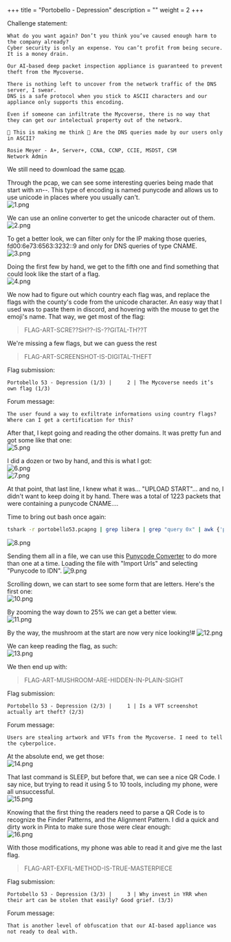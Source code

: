 +++
title = "Portobello - Depression"
description = ""
weight = 2
+++

Challenge statement:
```
What do you want again? Don’t you think you’ve caused enough harm to the company already?
Cyber security is only an expense. You can’t profit from being secure. It is a money drain.

Our AI-based deep packet inspection appliance is guaranteed to prevent theft from the Mycoverse.

There is nothing left to uncover from the network traffic of the DNS server, I swear.
DNS is a safe protocol when you stick to ASCII characters and our appliance only supports this encoding.

Even if someone can infiltrate the Mycoverse, there is no way that they can get our intelectual property out of the network.

🚩 This is making me think 🤔 Are the DNS queries made by our users only in ASCII?

Rosie Meyer - A+, Server+, CCNA, CCNP, CCIE, MSDST, CSM
Network Admin
```

We still need to download the same [pcap](../portobello53.pcapng).

Through the pcap, we can see some interesting queries being made that start with xn--. This type of encoding is named punycode and allows us to use unicode in places where you usually can't.\
![1.png](1.png)

We can use an online converter to get the unicode character out of them.\
![2.png](2.png)

To get a better look, we can filter only for the IP making those queries, fd00:6e73:6563:3232::9 and only for DNS queries of type CNAME.\
![3.png](3.png)

Doing the first few by hand, we get to the fifth one and find something that could look like the start of a flag.\
![4.png](4.png)

We now had to figure out which country each flag was, and replace the flags with the county's code from the unicode character. An easy way that I used was to paste them in discord, and hovering with the mouse to get the emoji's name. That way, we get most of the flag:
> FLAG-ART-SCRE??SH??-IS-??GITAL-TH??T

We're missing a few flags, but we can guess the rest
> FLAG-ART-SCREENSHOT-IS-DIGITAL-THEFT

Flag submission:
```
Portobello 53 - Depression (1/3) |     2 | The Mycoverse needs it’s own flag (1/3)
```

Forum message:
```
The user found a way to exfiltrate informations using country flags? Where can I get a certification for this?
```

After that, I kept going and reading the other domains. It was pretty fun and got some like that one:\
![5.png](5.png)

I did a dozen or two by hand, and this is what I got:\
![6.png](6.png)\
![7.png](7.png)

At that point, that last line, I knew what it was... "UPLOAD START"... and no, I didn't want to keep doing it by hand. There was a total of 1223 packets that were containing a punycode CNAME....

Time to bring out bash once again:
```bash
tshark -r portobello53.pcapng | grep libera | grep "query 0x" | awk {'print $12'}
```
![8.png](8.png)

Sending them all in a file, we can use this [Punycode Converter](https://seoengineoptimizations.com/seotools/idnconverter.php) to do more than one at a time. Loading the file with "Import Urls" and selecting "Punycode to IDN".
![9.png](9.png)

Scrolling down, we can start to see some form that are letters. Here's the first one:\
![10.png](10.png)

By zooming the way down to 25% we can get a better view.\
![11.png](11.png)

By the way, the mushroom at the start are now very nice looking!#
![12.png](12.png)

We can keep reading the flag, as such:\
![13.png](13.png)

We then end up with:
> FLAG-ART-MUSHROOM-ARE-HIDDEN-IN-PLAIN-SIGHT

Flag submission:
```
Portobello 53 - Depression (2/3) |     1 | Is a VFT screenshot actually art theft? (2/3)
```

Forum message:
```
Users are stealing artwork and VFTs from the Mycoverse. I need to tell the cyberpolice.
```

At the absolute end, we get those:\
![14.png](14.png)

That last command is SLEEP, but before that, we can see a nice QR Code. I say nice, but trying to read it using 5 to 10 tools, including my phone, were all unsuccessful.\
![15.png](15.png)

Knowing that the first thing the readers need to parse a QR Code is to recognize the Finder Patterns, and the Alignment Pattern. I did a quick and dirty work in Pinta to make sure those were clear enough:\
![16.png](16.png)

With those modifications, my phone was able to read it and give me the last flag.
> FLAG-ART-EXFIL-METHOD-IS-TRUE-MASTERPIECE

Flag submission:
```
Portobello 53 - Depression (3/3) |     3 | Why invest in YRR when their art can be stolen that easily? Good grief. (3/3)
```

Forum message:
```
That is another level of obfuscation that our AI-based appliance was not ready to deal with.
```